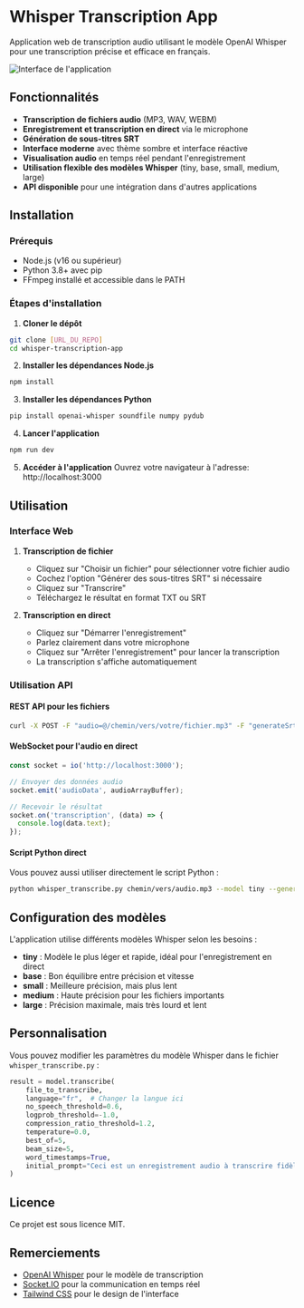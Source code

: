 # Whisper Transcription App

Application web de transcription audio utilisant le modèle OpenAI Whisper pour une transcription précise et efficace en français.

![Interface de l'application](./Capture%20d%27%C3%A9cran%202025-04-02%20080819.png)

## Fonctionnalités

- **Transcription de fichiers audio** (MP3, WAV, WEBM)
- **Enregistrement et transcription en direct** via le microphone
- **Génération de sous-titres SRT**
- **Interface moderne** avec thème sombre et interface réactive
- **Visualisation audio** en temps réel pendant l'enregistrement
- **Utilisation flexible des modèles Whisper** (tiny, base, small, medium, large)
- **API disponible** pour une intégration dans d'autres applications

## Installation

### Prérequis

- Node.js (v16 ou supérieur)
- Python 3.8+ avec pip
- FFmpeg installé et accessible dans le PATH

### Étapes d'installation

1. **Cloner le dépôt**
```bash
git clone [URL_DU_REPO]
cd whisper-transcription-app
```

2. **Installer les dépendances Node.js**
```bash
npm install
```

3. **Installer les dépendances Python**
```bash
pip install openai-whisper soundfile numpy pydub
```

4. **Lancer l'application**
```bash
npm run dev
```

5. **Accéder à l'application**
Ouvrez votre navigateur à l'adresse: http://localhost:3000

## Utilisation

### Interface Web

1. **Transcription de fichier**
   - Cliquez sur "Choisir un fichier" pour sélectionner votre fichier audio
   - Cochez l'option "Générer des sous-titres SRT" si nécessaire
   - Cliquez sur "Transcrire"
   - Téléchargez le résultat en format TXT ou SRT

2. **Transcription en direct**
   - Cliquez sur "Démarrer l'enregistrement"
   - Parlez clairement dans votre microphone
   - Cliquez sur "Arrêter l'enregistrement" pour lancer la transcription
   - La transcription s'affiche automatiquement

### Utilisation API

#### REST API pour les fichiers

```bash
curl -X POST -F "audio=@/chemin/vers/votre/fichier.mp3" -F "generateSrt=true" http://localhost:3000/transcribe
```

#### WebSocket pour l'audio en direct

```javascript
const socket = io('http://localhost:3000');

// Envoyer des données audio
socket.emit('audioData', audioArrayBuffer);

// Recevoir le résultat
socket.on('transcription', (data) => {
  console.log(data.text);
});
```

#### Script Python direct

Vous pouvez aussi utiliser directement le script Python :

```bash
python whisper_transcribe.py chemin/vers/audio.mp3 --model tiny --generate-srt
```

## Configuration des modèles

L'application utilise différents modèles Whisper selon les besoins :

- **tiny** : Modèle le plus léger et rapide, idéal pour l'enregistrement en direct
- **base** : Bon équilibre entre précision et vitesse
- **small** : Meilleure précision, mais plus lent
- **medium** : Haute précision pour les fichiers importants
- **large** : Précision maximale, mais très lourd et lent

## Personnalisation

Vous pouvez modifier les paramètres du modèle Whisper dans le fichier `whisper_transcribe.py` :

```python
result = model.transcribe(
    file_to_transcribe,
    language="fr",  # Changer la langue ici
    no_speech_threshold=0.6,
    logprob_threshold=-1.0,
    compression_ratio_threshold=1.2,
    temperature=0.0,
    best_of=5,
    beam_size=5,
    word_timestamps=True,
    initial_prompt="Ceci est un enregistrement audio à transcrire fidèlement en français."
)
```

## Licence

Ce projet est sous licence MIT.

## Remerciements

- [OpenAI Whisper](https://github.com/openai/whisper) pour le modèle de transcription
- [Socket.IO](https://socket.io/) pour la communication en temps réel
- [Tailwind CSS](https://tailwindcss.com/) pour le design de l'interface 